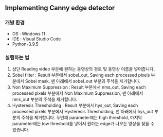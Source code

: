 ## Implementing Canny edge detector


### 개발 환경

- OS : Windows 11   
- IDE : Visual Studio Code
- Python-3.9.5


### 실행하는 법

1. 상단 Reading video 부분에 원하는 동영상의 경로 및 동영상 이름을 넣어줍니다.   
2. Sobel filter : Result 부분에서 sobel_out, Saving each processed pixels 부분에서 Sobel mask, 맨 아래에서 sobel_out 부분의 주석을 제거합니다.   
3. Non Maximum Suppression : Result 부분에서 nms_out, Saving each processed pixels 부분에서 Non Maximum Suppression, 맨 아래에서 nms_out 부분의 주석을 제거합니다.   
4. Hysteresis Thresholding : Result 부분에서 hys_out, Saving each processed pixels 부분에서 Hysteresis Thresholding, 맨 아래에서 hys_out 부분의 주석을 제거합니다. 두번째 parameter에는 high threshold, 마지막 parameter에는 low threshold를 넣어서 원하는 edge가 나오는 영상을 찾을 수 있습니다.